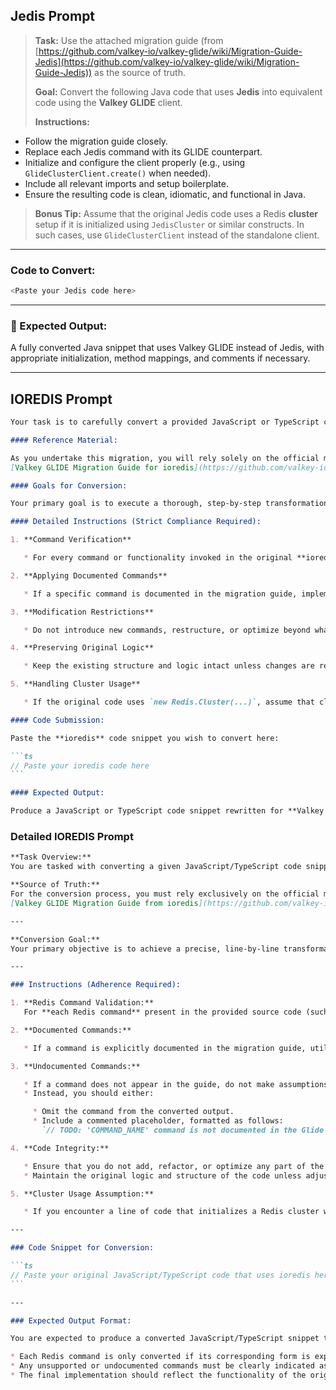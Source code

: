 ## Jedis Prompt

> **Task:**
> Use the attached migration guide (from [https://github.com/valkey-io/valkey-glide/wiki/Migration-Guide-Jedis](https://github.com/valkey-io/valkey-glide/wiki/Migration-Guide-Jedis)) as the source of truth.
>
> **Goal:**
> Convert the following Java code that uses **Jedis** into equivalent code using the **Valkey GLIDE** client.
>
> **Instructions:**

* Follow the migration guide closely.
* Replace each Jedis command with its GLIDE counterpart.
* Initialize and configure the client properly (e.g., using `GlideClusterClient.create()` when needed).
* Include all relevant imports and setup boilerplate.
* Ensure the resulting code is clean, idiomatic, and functional in Java.

> **Bonus Tip:**
> Assume that the original Jedis code uses a Redis **cluster** setup if it is initialized using `JedisCluster` or similar constructs. In such cases, use `GlideClusterClient` instead of the standalone client.

---

### Code to Convert:

```java
<Paste your Jedis code here>
```

---

### 🔁 Expected Output:

A fully converted Java snippet that uses Valkey GLIDE instead of Jedis, with appropriate initialization, method mappings, and comments if necessary.

---

## IOREDIS Prompt

````md
Your task is to carefully convert a provided JavaScript or TypeScript code snippet that currently uses the **ioredis** library into a corresponding implementation utilizing the **Valkey GLIDE** client. This conversion process should ensure that the original functionality of the code remains unchanged while strictly adhering to the syntax and guidelines outlined in the official migration documentation.

#### Reference Material:

As you undertake this migration, you will rely solely on the official migration guide, which can be accessed at the following link:
[Valkey GLIDE Migration Guide for ioredis](https://github.com/valkey-io/valkey-glide/wiki/Migration-Guide-ioredis)

#### Goals for Conversion:

Your primary goal is to execute a thorough, step-by-step transformation of the code from using **ioredis** to **Valkey GLIDE**. The conversion must maintain the integrity of the original logic, ensuring that all commands and structures conform precisely to those specified in the migration guide.

#### Detailed Instructions (Strict Compliance Required):

1. **Command Verification**

   * For every command or functionality invoked in the original **ioredis** code, cross-reference it with the migration guide to confirm its availability in the Valkey GLIDE client.

2. **Applying Documented Commands**

   * If a specific command is documented in the migration guide, implement the conversion syntax exactly as demonstrated without introducing any deviations.

3. **Modification Restrictions**

   * Do not introduce new commands, restructure, or optimize beyond what is explicitly defined in the guide. Focus solely on a faithful line-by-line conversion.

4. **Preserving Original Logic**

   * Keep the existing structure and logic intact unless changes are required for compatibility with Valkey GLIDE.

5. **Handling Cluster Usage**

   * If the original code uses `new Redis.Cluster(...)`, assume that clustering should also be applied in the Valkey implementation, following the migration guide’s pattern.

#### Code Submission:

Paste the **ioredis** code snippet you wish to convert here:

```ts
// Paste your ioredis code here
```

#### Expected Output:

Produce a JavaScript or TypeScript code snippet rewritten for **Valkey GLIDE**. If a command is not included in the migration guide but its structure is predictable and simple (e.g. closely resembles a documented one), you may extrapolate cautiously using Valkey GLIDE conventions—clearly marking it as **inferred**. Unsupported features should be either omitted or clearly commented.

````


### Detailed IOREDIS Prompt

````md
**Task Overview:**
You are tasked with converting a given JavaScript/TypeScript code snippet that currently utilizes the **ioredis** library into an equivalent implementation using the **Valkey GLIDE** client. This task requires meticulous attention to detail, ensuring that each command is accurately translated according to the specifications provided in the official migration guide.

**Source of Truth:**
For the conversion process, you must rely exclusively on the official migration guide available at the following link:
[Valkey GLIDE Migration Guide from ioredis](https://github.com/valkey-io/valkey-glide/wiki/Migration-Guide-ioredis). This resource outlines the necessary syntax and commands for transitioning from ioredis to Valkey GLIDE.

---

**Conversion Goal:**
Your primary objective is to achieve a precise, line-by-line transformation of the original code to Valkey GLIDE, strictly adhering to the commands and patterns documented in the migration guide.

---

### Instructions (Adherence Required):

1. **Redis Command Validation:**
   For **each Redis command** present in the provided source code (such as `lpush`, `set`, `del`, etc.), you must first verify its existence in the migration guide.

2. **Documented Commands:**

   * If a command is explicitly documented in the migration guide, utilize the exact conversion syntax provided for that command.

3. **Undocumented Commands:**

   * If a command does not appear in the guide, do not make assumptions about its functionality or syntax.
   * Instead, you should either:

     * Omit the command from the converted output.
     * Include a commented placeholder, formatted as follows:
       `// TODO: 'COMMAND_NAME' command is not documented in the Glide migration guide`

4. **Code Integrity:**

   * Ensure that you do not add, refactor, or optimize any part of the code beyond what is specified in the guide.
   * Maintain the original logic and structure of the code unless adjustments are necessary for compatibility with Valkey GLIDE.

5. **Cluster Usage Assumption:**

   * If you encounter a line of code that initializes a Redis cluster with `new Redis.Cluster(...)`, assume that the application is using a Redis cluster configuration.

---

### Code Snippet for Conversion:

```ts
// Paste your original JavaScript/TypeScript code that uses ioredis here
```

---

### Expected Output Format:

You are expected to produce a converted JavaScript/TypeScript snippet that utilizes the **Valkey GLIDE** client. The output should meet the following criteria:

* Each Redis command is only converted if its corresponding form is explicitly mentioned in the official migration guide.
* Any unsupported or undocumented commands must be clearly indicated as either omitted or commented as TODOs.
* The final implementation should reflect the functionality of the original code while being compliant with the Valkey GLIDE syntax.
````


